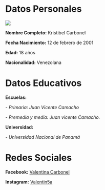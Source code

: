 <h1>Datos Personales</h1>

<p><img src="https://www.facebook.com/photo.php?fbid=471261750197693&set=a.147207369269801&type=3&eid=ARC4tXkE2gqDBQW1WI6Isqg8Zdqr8wB6h9obGZeZ3DFp-N7GJaOk5uyeSGdrydjcVbelawlD_qzBma3N">
<p><strong>Nombre Completo:</strong> Kristibel Carbonel
<p><strong>Fecha Nacimiento:</strong> 12 de febrero de 2001
<p><strong>Edad:</strong> 18 años
<p><strong>Nacionalidad:</strong> Venezolana 

<h1>Datos Educativos</h1>
<p><strong>Escuelas:</strong><p>
<p><em>- Primaria: Juan Vicente Camacho </em>
<p><em>- Premedia y media: Juan vicente Camacho. </em>
<p><strong>Universidad:</strong>
<P><em>- Universidad Nacional de Panamá</em>
<h1>Redes Sociales</h1>
<p><strong>Facebook:</strong> <a href="https://www.facebook.com/valentinacarbonell">Valentina Carbonel</a>
<p><strong>Instagram:</strong> <a href="https://www.instagram.com/valentin5a/">Valentin5a</a>

